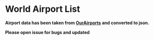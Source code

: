 # World Airport List


**Airport data has been taken from [OurAirports](https://ourairports.com/) and converted to json.**

**Please open issue for bugs and updated**

